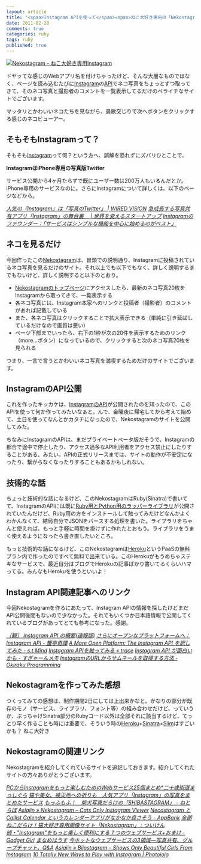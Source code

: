 ```yaml
---
layout: article
title: "<span>Instagram APIを使って</span><span>ねこ大好き専用の「Nekostagram」を作ってみた</span>"
date: 2011-02-28
comments: true
categories: ruby
tags: ruby
published: true
---
```


[![Nekostagram - ねこ大好き専用Instagram](/assets/2011/02/28/instagram-api-of-exclusive-use-for-cat-lovers-nekostagram-01.png)](http://nekostagram.heroku.com/)

ドヤッてな感じのWebアプリ名を付けちゃったけど、そんな大層なものではなく、ページを読み込むたびに[Instagram](http://instagr.am/)の[API](http://instagram.com/developer/)でネコ写真をちょっとずつ取ってきて、そのネコ写真と撮影者のコメントを一覧表示してるだけのペライチなサイトでございます。

マッタリとかわいいネコたちを見ながら、鼻歌交じりで次へボタンをクリックする感じのネコビューアー。

<!-- READMORE -->


## そもそもInstagramって？

そもそも[Instagram](http://instagr.am/)って何？という方へ、誤解を恐れずにズバリひとことで、

**InstagramはiPhone専用の写真版Twitter**

サービス公開から4ヶ月たらずで既にユーザー数は200万人もいるんだとか。iPhone専用のサービスなのに。さらにInstagramについて詳しくは、以下のページなどから。

<cite>[人気の『Instagram』は「写真のTwitter」 | WIRED VISION](http://wiredvision.jp/news/201010/2010101521.html)</cite>
<cite>[急成長する写真共有アプリ「Instagram」の舞台裏　 | 世界を変えるスタートアップ](http://gendai.ismedia.jp/posts/-/1447)</cite>
<cite>[Instagramのファウンダー：「サービスはシンプルな機能を中心に始めるのがベスト」](http://jp.techcrunch.com/archives/20110203founder-stories-instagram-products/)</cite>


## ネコを見るだけ

今回作ったこの[Nekostagram](http://nekostagram.heroku.com/)は、冒頭での説明通り、Instagramに投稿されているネコ写真を見るだけのサイト。それ以上でも以下でもなく、詳しく説明するまでもないけど、詳しく説明すると以下のとおり。

- [Nekostagramのトップページ](http://nekostagram.heroku.com/)にアクセスしたら、最新のネコ写真20枚をInstagramから取ってきて、一覧表示する
- 各ネコ写真には、Instagram本家へのリンクと投稿者（撮影者）のコメントがあれば記載している
- また、各ネコ写真はクリックすることで拡大表示できる（単純に引き延ばしているだけなので画質は悪い）
- ページ下部までいったら、右下の1枠が次の20件を表示するためのリンク（more...ボタン）になっているので、クリックすると次のネコ写真20枚を見られる

つまり、一言で言うとかわいいネコ写真を満喫するためだけのサイトでございます。


## InstagramのAPI公開

これを作ったキッカケは、[InstagramのAPI](http://instagram.com/developer/)が公開されたのを知ったので、このAPIを使って何か作ってみたいなぁと。んで、金曜夜に帰宅してから考えて始めて、土日を使ってなんとかカタチになったので、Nekostagramのサイトを公開してみた。

ちなみにInstagramのAPIは、まだプライベートベータ版だそうで、Instagramの都合で途中で停止したり、アクセス過多なAPI利用者をアクセス禁止にしたりすることがある、みたい。APIの正式リリースまでは、サイトの動作が不安定になったり、繋がらなくなったりすることもあるかもしれない。


## 技術的な話

ちょっと技術的な話になるけど、このNekostagramはRuby(Sinatra)で書いてて、InstagramのAPIには既に[Ruby用とPython用のラッパーライブラリ](http://instagram.com/developer/libraries/)が公開されていたんだけど、Ruby用の方をインストールして触ってみたけどなんかよくわかんなくて、結局自分でJSONをパースする処理を書いた。ライブラリをちゃんと使えれば、もっと手軽に時間を掛けずに作れたとおもう。ライブラリをうまく使えるようになったら書き直したいところ。

もっと技術的な話になるけど、このNekostagramは[Heroku](/2011/02/09/ruby-heroku-twitter-bot)というPaaSの無料プラン内で作ったのですべて無料で出来ている。このHerokuがもうめちゃステキなサービスで、最近自分はブログでHerokuの記事ばかり書いてるくらいハマってる。みんなもHerokuを使うといいよ！


## Instagram API関連記事へのリンク

今回Nekostagramを作るにあたって、Instagram APIの情報を探したけどまだAPI公開後間もないので少なかった。それでもいくつか日本語情報で公開してくれているブログがあってとても参考になった。感謝。

<cite>[［観］ instagram API の概要(速報版)](http://watcher.moe-nifty.com/memo/2011/02/instagram-api.html)</cite>
<cite>[さらにオープンなプラットフォームへ： Instagram API - 蟹亭奇譚](http://d.hatena.ne.jp/kanimaster/20110208/1297174137)</cite>
<cite>[A More Open Platform: The Instagram API を訳してみた - s.t.Mind](http://d.hatena.ne.jp/satojkovic/20110208/1297175847)</cite>
<cite>[Instagram APIを触ってみる &#171; trace](http://www.mrlittlebig.com/blog/040/)</cite>
<cite>[Instagram API が面白いかも - すぎゃーんメモ](http://d.hatena.ne.jp/sugyan/20110227/1298773953)</cite>
<cite>[InstagramのURLからサムネールを取得する方法 - Okiraku Programming](http://d.hatena.ne.jp/NeoCat/20110225/1298656117)</cite>


## Nekostagramを作ってみた感想

つくってみての感想は、制作期間2日にしては上出来かなと。かなりの部分が既存のモノ（サービス、ライブラリ、フォント等）の組み合わせだけど、っていうか、ぶっちゃけSinatra部分のRubyコード以外は全部それに該当するけど、てっとり早く作ることも時には重要で、そういう時の[Heroku](http://heroku.com/)+[Sinatra](http://www.sinatrarb.com/intro-jp.html)+[Slim](http://slim-lang.com/)はすごいかも？ ねこ大好き


## Nekostagramの関連リンク

Nekostagramを紹介してくれているサイトを追記しておきます。紹介してくれたサイトの方々ありがとうございます。

<cite>[PCからInstagramをもっと楽しむためのWebサービス25個まとめ\*二十歳街道まっしぐら](http://20kaido.com/archives/2720145.html)</cite>
<cite>[猫や美女、被災地への祈りも　人気アプリ「Instagram」の写真をまとめたサービス](http://b.hatena.ne.jp/posts/201104/3594)</cite>
<cite>[もっふもふ！　柴犬写真だらけの「SHIBASTAGRAM」 - ねとらぼ](http://nlab.itmedia.co.jp/nl/posts/1104/07/news011.html)</cite>
<cite>[Asiajin &raquo; Nekostagram &#8211; Cats Only Instagram Viewer](http://asiajin.com/blog/2011/03/01/nekostagram-cats-only-instagram-viewer/)</cite>
<cite>[Necostagram と Callist Calendar というカレンダーアプリがなかなか良さそう - AppBank](http://www.appbank.net/2011/03/01/iphone-news/227697.php)</cite>
<cite>[全部ねこだらけ！猫大好き専用画像サイト「Nekostagram」 : ついけん](http://tuiken.jp/archives/2324339.html)</cite>
<cite>[続・"Instagram"をもっと楽しく便利にする７つのウェブサービス+おまけ - Gadget Girl](http://d.hatena.ne.jp/spring_mao/20110306/1299390981)</cite>
<cite>[まなめはうす](http://homepage1.nifty.com/maname/index.html#070631p3)</cite>
<cite>[今ホットなウェブサービスの3領域―写真共有、グループチャット、Q&A](http://www.ikedahayato.com/?p=2892)</cite>
<cite>[Asiajin &#187; Bijostagram &#8211; Shows Only Beautiful Girls From Instagram](http://asiajin.com/blog/2011/03/10/bijostagram-shows-only-beautiful-girls-from-instagram/)</cite>
<cite>[10 Totally New Ways to Play with Instagram | Photojojo](http://content.photojojo.com/websites/10-rad-new-instagram-apps-and-sites/)</cite>
